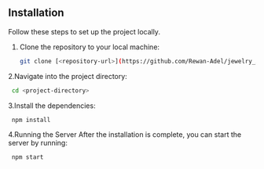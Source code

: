 ## Installation
Follow these steps to set up the project locally.

1. Clone the repository to your local machine:
   ```bash
   git clone [<repository-url>](https://github.com/Rewan-Adel/jewelry_APIs.git)
   ```
2.Navigate into the project directory:
 ```bash
  cd <project-directory>
```
3.Install the dependencies:
 ```bash
  npm install
```
4.Running the Server
After the installation is complete, you can start the server by running:
 ```bash
  npm start
```

